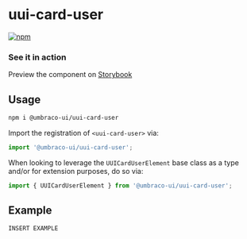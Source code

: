 # uui-card-user

[![npm](https://img.shields.io/npm/v/@umbraco-ui/uui-card-user?logoColor=%231B264F)](https://www.npmjs.com/package/@umbraco-ui/uui-card-user)

### See it in action

Preview the component on [Storybook](https://uui.umbraco.com/?path=/story/uui-card-user)

## Usage

```zsh
npm i @umbraco-ui/uui-card-user
```

Import the registration of `<uui-card-user>` via:

```javascript
import '@umbraco-ui/uui-card-user';
```

When looking to leverage the `UUICardUserElement` base class as a type and/or for extension purposes, do so via:

```javascript
import { UUICardUserElement } from '@umbraco-ui/uui-card-user';
```

## Example

```html
INSERT EXAMPLE
```
